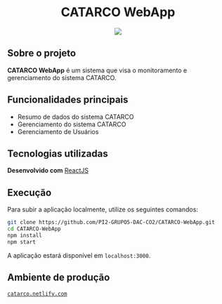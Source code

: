 <h1 align="center">CATARCO WebApp</h1>
<p align="center">
    <a href="https://app.netlify.com/sites/catarco/deploys" alt="Netlify Status" >
        <img src="https://api.netlify.com/api/v1/badges/555cd09f-8bb4-4746-800c-7a977d1c0bf4/deploy-status" />
    </a>
</p>

## Sobre o projeto

**CATARCO WebApp** é um sistema que visa o monitoramento e gerenciamento do sistema CATARCO.

## Funcionalidades principais

- Resumo de dados do sistema CATARCO
- Gerenciamento do sistema CATARCO
- Gerenciamento de Usuários

## Tecnologias utilizadas

**Desenvolvido com** [ReactJS](https://pt-br.reactjs.org/)

## Execução

Para subir a aplicação localmente, utilize os seguintes comandos:

```bash
git clone https://github.com/PI2-GRUPO5-DAC-CO2/CATARCO-WebApp.git
cd CATARCO-WebApp
npm install
npm start
```

A aplicação estará disponível em `localhost:3000`.

## Ambiente de produção
[`catarco.netlify.com`](catarco.netlify.com)